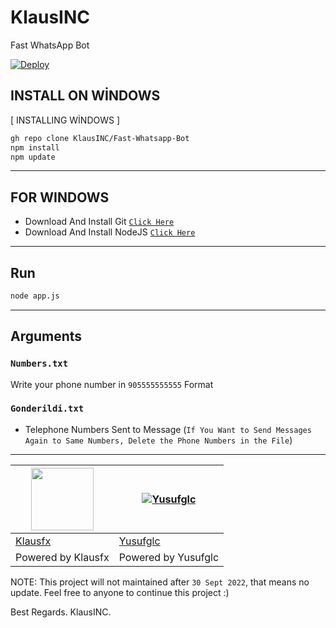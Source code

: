 # KlausINC

Fast WhatsApp Bot

[![Deploy](https://www.herokucdn.com/deploy/button.svg)](https://heroku.com/deploy?template=https://github.com/Nurutomo/wabot-aq)

## INSTALL ON WİNDOWS

[ INSTALLING WİNDOWS ]

```bash
gh repo clone KlausINC/Fast-Whatsapp-Bot
npm install
npm update
```
---------

## FOR WINDOWS

* Download And Install Git [`Click Here`](https://git-scm.com/downloads)
* Download And Install NodeJS [`Click Here`](https://nodejs.org/en/download)

---------

## Run

```bash
node app.js
```

---------

## Arguments

### `Numbers.txt`

Write your phone number in ```905555555555``` Format 

### `Gonderildi.txt`
 
* Telephone Numbers Sent to Message (`If You Want to Send Messages Again to Same Numbers, Delete the Phone Numbers in the File`)

---------

<a href="https://github.com/KlausINC"><img src="https://avatars.githubusercontent.com/u/95226291?v=4" width="100" height="100"></a> | [![Yusufglc](https://github.com/Nurutomo.png?size=100)](https://github.com/yusufglc) 
----|----
[Klausfx](https://github.com/KlausINC) | [Yusufglc](https://github.com/yusuflc) 
Powered by Klausfx | Powered by Yusufglc


NOTE: This project will not maintained after `30 Sept 2022`, that means no update. Feel free to anyone to continue this project :)

Best Regards. KlausINC.
